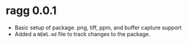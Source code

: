 # ragg 0.0.1

* Basic setup of package. png, tiff, ppm, and buffer capture support
* Added a `NEWS.md` file to track changes to the package.
